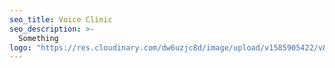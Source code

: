 ```yaml
---
seo_title: Voice Clinic
seo_description: >-
  Something
logo: "https://res.cloudinary.com/dw6uzjc8d/image/upload/v1585905422/v8r1bowpqgiyoxtibi5m.svg"
---
```

